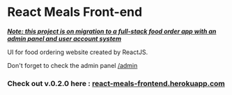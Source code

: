 # React Meals Front-end

**_<ins>Note: this project is on migration to a full-stack food order app with an admin panel and user account system</ins>_**

UI for food ordering website created by ReactJS.

Don't forget to check the admin panel [/admin](https://react-meals-frontend.herokuapp.com/admin)

### Check out v.0.2.0 here : [react-meals-frontend.herokuapp.com](https://react-meals-frontend.herokuapp.com/)
